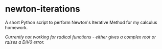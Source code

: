 # newton-iterations
A short Python script to perform Newton's Iterative Method for my calculus homework.

*Currently not working for radical functions - either gives a complex root or raises a DIV0 error.*
